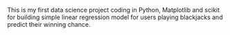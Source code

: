 This is my first data science project coding in Python, Matplotlib and scikit for building simple linear regression model for users playing blackjacks and predict their winning chance.
